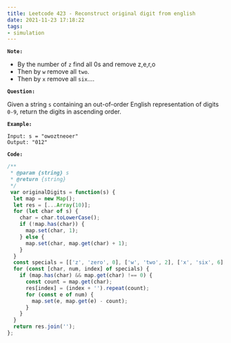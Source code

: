 ```yaml
---
title: Leetcode 423 - Reconstruct original digit from english
date: 2021-11-23 17:18:22
tags:
- simulation
---
```

**`Note:`**
- By the number of `z` find all 0s and remove z,e,r,o
- Then by `w` remove all `two`.
- Then by `x` remove all `six`....

**`Question:`**

Given a string `s` containing an out-of-order English representation of digits `0-9`, return the digits in ascending order.

**`Example:`**
```
Input: s = "owoztneoer"
Output: "012"
```

**`Code:`**
```javascript
/**
 * @param {string} s
 * @return {string}
 */
 var originalDigits = function(s) {
  let map = new Map();
  let res = [...Array(10)];
  for (let char of s) {
    char = char.toLowerCase();
    if (!map.has(char)) {
      map.set(char, 1);
    } else {
      map.set(char, map.get(char) + 1);
    }
  }
  const specials = [['z', 'zero', 0], ['w', 'two', 2], ['x', 'six', 6], ['s', 'seven', 7], ['g', 'eight', 8], ['v', 'five', 5], ['t', 'three', 3], ['r', 'four', 4], ['i', 'nine', 9], ['o', 'one', 1]];
  for (const [char, num, index] of specials) {
    if (map.has(char) && map.get(char) !== 0) {
      const count = map.get(char);
      res[index] = (index + '').repeat(count);
      for (const e of num) {
        map.set(e, map.get(e) - count);
      }
    }
  }
  return res.join('');
};
```